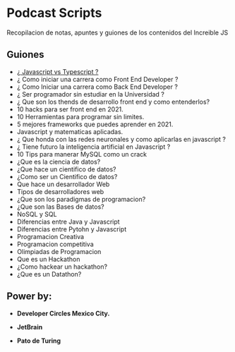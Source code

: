 # Podcast Scripts
Recopilacion de notas, apuntes y guiones de los contenidos del Increible JS

## Guiones

* [¿ Javascript vs Typescript ?](https://github.com/Turing-s-Ducks/podcast-scripts/blob/main/js_vs_ts.md)
* ¿ Como iniciar una carrera como Front End Developer ?
* ¿ Como Iniciar una carrera como Back End Developer ?
* ¿ Ser programador sin estudiar en la Universidad ?
* ¿ Que son los thends de desarrollo front end y como entenderlos?
* 10 hacks para ser front end en 2021.
* 10 Herramientas para programar sin limites.
* 5 mejores frameworks que puedes aprender en 2021.
* Javascript y matematicas aplicadas.
* ¿ Que honda con las redes neuronales y como aplicarlas en javascript ?
* ¿ Tiene futuro la inteligencia artificial en Javascript ?
* 10 Tips para manerar MySQL como un crack
* ¿Que es la ciencia de datos?
* ¿Que hace un cientifico de datos?
* ¿Como ser un Cientifico de datos?
* Que hace un desarrollador Web
* Tipos de desarrolladores web
* ¿Que son los paradigmas de programacion?
* ¿Que son las Bases de datos? 
* NoSQL y SQL 
* Diferencias entre Java y Javascript
* Diferencias entre Pytohn y Javascript
* Programacion Creativa
* Programacion competitiva
* Olimpiadas de Programacion
* Que es un Hackathon
* ¿Como hackear un hackathon?
* ¿Que es un Datathon?

## Power by: 

* **Developer Circles Mexico City.**
* **JetBrain**

* **Pato de Turing**

